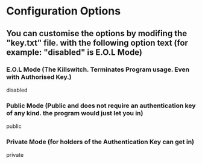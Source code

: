 # Configuration Options

## You can customise the options by modifing the "key.txt" file. with the following option text (for example: "disabled" is E.O.L Mode)

### E.O.L Mode (The Killswitch. Terminates Program usage. Even with Authorised Key.)
disabled

### Public Mode (Public and does not require an authentication key of any kind. the program would just let you in)
public

### Private Mode (for holders of the Authentication Key can get in)
private
